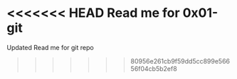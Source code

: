 <<<<<<< HEAD
Read me for 0x01-git
=======
Updated Read me for git repo
>>>>>>> 80956e261cb9f59dd5cc899e56656f04cb5b2ef8

